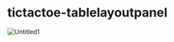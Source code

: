 # tictactoe-tablelayoutpanel
![Untitled1](https://user-images.githubusercontent.com/100312928/165496200-a3e133fd-e584-4a40-821b-c22d73a97ebe.png)
